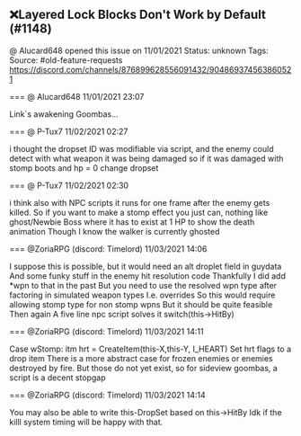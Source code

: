 ## ❌Layered Lock Blocks Don't Work by Default (#1148)
@ Alucard648 opened this issue on 11/01/2021
Status: unknown
Tags: 
Source: #old-feature-requests https://discord.com/channels/876899628556091432/904869374563860521


=== @ Alucard648 11/01/2021 23:07

Link`s awakening Goombas...

=== @ P-Tux7 11/02/2021 02:27

i thought the dropset ID was modifiable via script, and the enemy could detect with what weapon it was being damaged
so if it was damaged with stomp boots and hp = 0 change dropset

=== @ P-Tux7 11/02/2021 02:30

i think also with NPC scripts it runs for one frame after the enemy gets killed. So if you want to make a stomp effect you just can, nothing like ghost/Newbie Boss where it has to exist at 1 HP to show the death animation
Though I know the walker is currently ghosted

=== @ZoriaRPG (discord: Timelord) 11/03/2021 14:06

I suppose this is possible, but it would need an alt droplet field in guydata
And some funky stuff in the enemy hit resolution code
Thankfully I did add *wpn to that in the past
But you need to use the resolved wpn type after factoring in simulated weapon types
I.e. overrides
So this would require allowing stomp type for non stomp wpns
But it should be quite feasible
Then again
A five line npc script solves it
switch(this->HitBy)

=== @ZoriaRPG (discord: Timelord) 11/03/2021 14:11

Case wStomp: itm hrt = CreateItem(this-X,this-Y, I_HEART)
Set hrt flags to a drop item
There is a more abstract case for frozen enemies or enemies destroyed by fire.
But those do not yet exist, so for sideview goombas, a script is a decent stopgap

=== @ZoriaRPG (discord: Timelord) 11/03/2021 14:14

You may also be able to write this-DropSet based on this->HitBy
Idk if the killl system timing will be happy with that.
